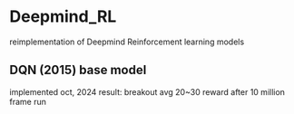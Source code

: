 # Deepmind_RL
reimplementation of Deepmind Reinforcement learning models
## DQN (2015) base model 
implemented oct, 2024
result: breakout avg 20~30 reward after 10 million frame run
